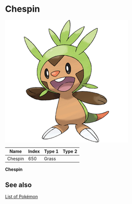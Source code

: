 # Chespin


![Chespin](images/650.png)

| **Name** | **Index** | **Type 1** | **Type 2** |
|----|----|----|----|
| Chespin | 650 | Grass  |  |

**Chespin** 

## See also

[List of Pokémon](../pokemon.md)
